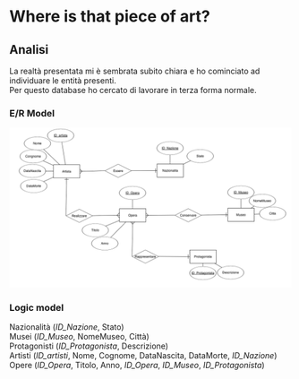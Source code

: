 # Where is that piece of art?

## Analisi

La realtà presentata mi è sembrata subito chiara e ho cominciato ad individuare le entità presenti. </br>
Per questo database ho cercato di lavorare in terza forma normale. </br>


### E/R Model

![E/R](https://github.com/taglioIsCoding/MySqlScripts/blob/master/Art/ER.png)

### Logic model

Nazionalità (*ID_Nazione*, Stato)</br>
Musei (*ID_Museo*, NomeMuseo, Città)</br>
Protagonisti (*ID_Protagonista*, Descrizione) </br>
Artisti (*ID_artisti*, Nome, Cognome, DataNascita, DataMorte, _ID_Nazione_) </br>
Opere (*ID_Opera*, Titolo, Anno, _ID_Opera_, _ID_Museo_, _ID_Protagonista_) </br>



